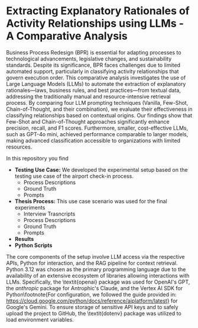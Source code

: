 # Extracting Explanatory Rationales of Activity Relationships using LLMs - A Comparative Analysis

Business Process Redesign (BPR) is essential for adapting processes to technological advancements, legislative changes, and sustainability standards. Despite its significance, BPR faces challenges due to limited automated support, particularly in classifying activity relationships that govern execution order. This comparative analysis investigates the use of Large Language Models (LLMs) to automate the extraction of explanatory rationales—laws, business rules, and best practices—from textual data, addressing the traditionally manual and resource-intensive retrieval process. By comparing four LLM prompting techniques (Vanilla, Few-Shot, Chain-of-Thought, and their combination), we evaluate their effectiveness in classifying relationships based on contextual origins. Our findings show that Few-Shot and Chain-of-Thought approaches significantly enhance precision, recall, and F1 scores. Furthermore, smaller, cost-effective LLMs, such as GPT-4o mini, achieved performance comparable to larger models, making advanced classification accessible to organizations with limited resources.

In this repository you find
* **Testing Use Case:** We developed the experimental setup based on the testing use case of the airport check-in process.
  * Process Descriptions
  * Ground Truth
  * Prompts
* **Thesis Process:** This use case scenario was used for the final experiments
  * Interview Trasncripts
  * Process Descriptions
  * Ground Truth
  * Prompts
* **Results** 
* **Python Scripts**

The core components of the setup involve LLM access via the respective APIs, Python for interaction, and the RAG pipeline for context retrieval. Python 3.12 was chosen as the primary programming language due to the availability of an extensive ecosystem of libraries allowing interactions with LLMs. Specifically, the \textit{openai} package was used for OpenAI's GPT, the _anthropic_ package for Antrophic's Claude, and the Vertex AI SDK for Python\footnote{For configuration, we followed the guide provided in: https://cloud.google.com/python/docs/reference/aiplatform/latest} for Google's Gemini. To ensure storage of sensitive API keys and to safely upload the project to GitHub, the \textit{dotenv} package was utilized to load environment variables. 
